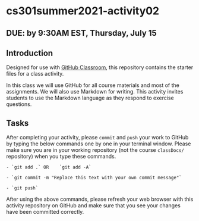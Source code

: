 # cs301summer2021-activity02

## DUE: by 9:30AM EST, Thursday, July 15

## Introduction

Designed for use with [GitHub Classroom](https://classroom.github.com/), this repository
contains the starter files for a class activity.

In this class we will use GitHub for all course materials and most of the assignments. We will also
use Markdown for writing. This activity invites students to use the Markdown language as they respond to exercise questions.

## Tasks

After completing your activity, please `commit` and `push` your work to GitHub by typing the below commands one by one in your terminal window. Please make sure you are in your working repository (not the course `classDocs/` repository) when you type these commands.

	- `git add .` OR 	`git add -A`

	- `git commit -m "Replace this text with your own commit message"`

	- `git push`

After using the above commands, please refresh your web browser with this activity repository on GitHub and make sure that you see your changes have been committed correctly.
